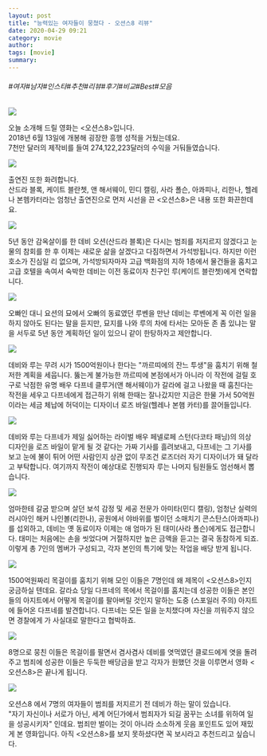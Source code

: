 ```yaml
---
layout: post
title: "능력있는 여자들이 뭉쳤다 - 오션스8 리뷰"
date: 2020-04-29 09:21
category: movie
author: 
tags: [movie]
summary: 
---
```


###### #여자#남자#인스타#추천#리뷰#후기#비교#Best#모음


![](https://post-phinf.pstatic.net/MjAyMDAzMDVfNSAg/MDAxNTgzMzk2NDE1MjE4.FloeFf5Ra9ajnKuYcKI-cyoMH-1xgFOLMvjHuINhItEg.UdCVyQpnVXDkCyb2-flf0ZEdwAyrZcTIGToCyvZgkvYg.JPEG/1.jpg?type=w1200)

오늘 소개해 드릴 영화는 <오션스8>입니다.  
2018년 6월 13일에 개봉해 굉장한 흥행 성적을 거뒀는데요.  
7천만 달러의 제작비를 들여 274,122,223달러의 수익을 거둬들였습니다.

![](https://post-phinf.pstatic.net/MjAyMDAzMDVfOTIg/MDAxNTgzMzk2NDE0NDQw.Z2PnUAlRfrwM2Hv0VaNp9DUMqlM2sE2dyQBvaDWI_rgg.dOCAD8hiSn3m2dC646jpOhbuWFZjAH0gsN-fgyieL-Ug.JPEG/2.jpg?type=w1200)

출연진 또한 화려합니다.  
산드라 블록, 케이트 블란쳇, 앤 해서웨이, 민디 캘링, 사라 폴슨, 아콰피나, 리한나, 헬레나 본헴카터라는 엄청난 출연진으로 먼저 시선을 끈 <오션스8>은 내용 또한 화끈한데요.

![](https://post-phinf.pstatic.net/MjAyMDAzMDVfMTM2/MDAxNTgzMzk2NDE0Mjkz.hgndnwu-HmRYkG8ql6PjF635apAoc1J79UgZ9HzG9ewg.UNwRARd5R93sCZ5niaB4RO4RNo89XDGnO2qcYo8K9WAg.JPEG/3.jpg?type=w1200)

5년 동안 감옥살이를 한 데비 오션(산드라 블록)은 다시는 범죄를 저지르지 않겠다고 눈물의 참회를 한 후 이제는 새로운 삶을 살겠다고 다짐하면서 가석방됩니다. 하지만 이런 호소가 진심일 리 없으며, 가석방되자마자 고급 백화점의 지하 1층에서 물건들을 훔치고 고급 호텔을 속여서 숙박한 데비는 이전 동료이자 친구인 루(케이트 블란쳇)에게 연락합니다.

![](https://post-phinf.pstatic.net/MjAyMDAzMDVfMTAg/MDAxNTgzMzk2NDE0NDQ0.AEXhl8FsfXGb9ZfwiXQXXP4ez9pIadpLv_2m7jR3I78g.0Y_TElIJi33rJqBm8z9t6KBytUl63GaQdPBniRwnjFgg.JPEG/4.jpg?type=w1200)

오빠인 대니 요션의 묘에서 오빠의 동료였던 루벤을 만난 데비는 루벤에게 꼭 이런 일을 하지 않아도 된다는 말을 듣지만, 묘지를 나와 루의 차에 타서는 모아둔 존 좀 있냐는 말을 서두로 5년 동안 계획하던 일이 있으니 같이 한탕하자고 제안합니다.

![](https://post-phinf.pstatic.net/MjAyMDAzMDVfMjk1/MDAxNTgzMzk2NDE0MzI4.HX506ItUALIWaciPtlHzL_BMRTkVPlEH8DtlHBuZlskg.EFvuGbOjDnjxsVUrG99dNGhBkkPnhC9bG-El32jkxWIg.JPEG/5.jpg?type=w1200)

데비와 루는 무려 시가 1500억원이나 한다는 "까르띠에의 잔느 투생"을 훔치기 위해 철저한 계획을 세웁니다. 뚫는게 불가능한 까르띠에 본점에서가 아니라 이 작전에 걸릴 호구로 낙점한 유명 배우 다프네 클루거(앤 해서웨이)가 갈라에 걸고 나왔을 때 훔친다는 작전을 세우고 다프네에게 접근하기 위해 한때는 잘나갔지만 지금은 한물 가서 50억원이라는 세금 체납에 허덕이는 디자이너 로즈 바일(헬레나 본햄 카터)를 끌어들입니다.

![](https://post-phinf.pstatic.net/MjAyMDAzMDVfMjA5/MDAxNTgzMzk2NDE0NDI2._Ea1mObucm1BDEPq94b6lyOSw6Tvh6w8OrNi3p3vpzog.Ou-b_4vLMIImSFdENYYRSnS6-N-sDlpv6iZ0HrWsgIQg.JPEG/6.jpg?type=w1200)

데비와 루는 다프네가 제일 싫어하는 라이벌 배우 페넬로페 스턴(다코타 패닝)의 의상 디자인을 로즈 바일이 맡게 될 것 같다는 가짜 기사를 흘려보내고, 다프네는 그 기사를 보고 눈에 불이 튀어 어떤 사람인지 상관 없이 무조건 로즈더러 자기 디자이너가 돼 달라고 부탁합니다. 여기까지 작전이 예상대로 진행되자 루는 나머지 팀원들도 엄선해서 뽑습니다.

![](https://post-phinf.pstatic.net/MjAyMDAzMDVfMjMx/MDAxNTgzMzk2NDE0OTE2.UOzRwDoDYYDEhA4xEu2qHgzmkUtZW4Gwy9SryzSCbyQg.aOa0vOef3rFu6j-51tarVllrb35qfEpnt1_zUY6V7VIg.JPEG/7.jpg?type=w1200)

엄마한테 갈굼 받으며 살던 보석 감정 및 세공 전문가 아미타(민디 캘링), 엄청난 실력의 러시아인 해커 나인볼(리한나), 공원에서 야바위를 벌이던 소매치기 콘스탄스(아콰피나)를 섭외하고, 데비는 옛 동료이자 이제는 애 엄마가 된 태미(사라 폴슨)에게도 접근합니다. 태미는 처음에는 손을 씻었다며 거절하지만 높은 금액을 듣고는 결국 동참하게 되죠. 이렇게 총 7인의 멤버가 구성되고, 각자 본인의 특기에 맞는 작업을 배당 받게 됩니다.

![](https://post-phinf.pstatic.net/MjAyMDAzMDVfNzUg/MDAxNTgzMzk2NDE1MDA3.pe8FoNbISLnn_2N6jnhbGxId38n17VoHtfpomy3ikTMg.9IZ-FnQ1azoa53eN6E_GYqgwNGZ10mI4vp_DgnL8LKgg.JPEG/8.jpg?type=w1200)

1500억원짜리 목걸이를 훔치기 위해 모인 이들은 7명인데 왜 제목이 <오션스8>인지 궁금하실 텐데요. 갈라쇼 당일 다프네의 목에서 목걸이를 훔치는데 성공한 이들은 본인들의 아지트에서 어떻게 목걸이를 팔아버릴 것인지 말하는 도중  (스포일러 주의)  아지트에 들어온 다프네를 발견합니다. 다프네는 모든 일을 눈치챘다며 자신을 끼워주지 않으면 경찰에게 가 사실대로 말한다고 협박하죠.

![](https://post-phinf.pstatic.net/MjAyMDAzMDVfNTgg/MDAxNTgzMzk2NDE1NDA3.4W8DTHwhJwq7LalJ-d-vVlHuI5qulqQKuqLMSoiZhv4g.p2HH49IsfSKxx8MHcflPZx64asNBovD89FAvfUeovWUg.JPEG/9.jpg?type=w1200)

8명으로 뭉친 이들은 목걸이를 팔면서 겸사겸사 데비를 엿먹였던 클로드에게 엿을 돌려주고 범죄에 성공한 이들은 두둑한 배당금을 받고 각자가 원했던 것을 이루면서 영화 <오션스8>은 끝나게 됩니다.

![](https://post-phinf.pstatic.net/MjAyMDAzMDVfNzkg/MDAxNTgzMzk2NDE1NDA1.HQ5r-TrvD3L4sl1tbB_OyXMYNWWXaVMyxphn6xnJDhAg.HphxloKeqzjeQfmTRPRPnOGJfpKX1WDjJXcIy4lwpuwg.JPEG/10.jpg?type=w1200)

오션스8 에서 7명의 여자들이 범죄를 저지르기 전 데비가 하는 말이 있습니다.  
"자기 자신이나 서로가 아닌, 세계 어딘가에서 범죄자가 되길 꿈꾸는 소녀를 위하여 일을 성공시키자" 인데요. 범죄만 벌이는 것이 아니라 소소하게 웃음 포인트도 있어 재밌게 본 영화입니다. 아직 <오션스8>를 보지 못하셨다면 꼭 보시라고 추천드리고 싶습니다.